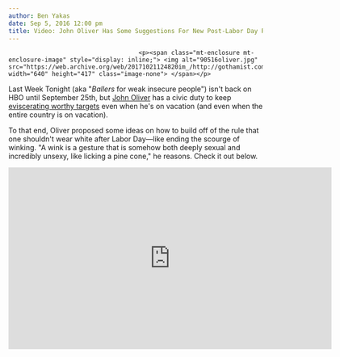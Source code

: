 ```yaml
---
author: Ben Yakas
date: Sep 5, 2016 12:00 pm
title: Video: John Oliver Has Some Suggestions For New Post-Labor Day Rules
---
```


	
										<p><span class="mt-enclosure mt-enclosure-image" style="display: inline;"> <img alt="90516oliver.jpg" src="https://web.archive.org/web/20171021124820im_/http://gothamist.com/attachments/byakas/90516oliver.jpg" width="640" height="417" class="image-none"> </span></p>

<p>Last Week Tonight (aka &quot;<em>Ballers</em> for weak insecure people&quot;) isn&apos;t back on HBO until September 25th, but <a href="https://web.archive.org/web/20171021124820/http://gothamist.com/tags/johnoliver">John Oliver</a> has a civic duty to keep <a href="https://web.archive.org/web/20171021124820/http://www.theatlantic.com/entertainment/archive/2016/04/late-night-comedy/475485/">eviscerating worthy targets</a> even when he&apos;s on vacation (and even when the entire country is on vacation). </p>

<p>To that end, Oliver proposed some ideas on how to build off of the rule that one shouldn&apos;t wear white after Labor Day&#x2014;like ending the scourge of winking. &quot;A wink is a gesture that is somehow both deeply sexual and incredibly unsexy, like licking a pine cone,&quot; he reasons. Check it out below.</p>

<p><iframe width="640" height="360" src="https://web.archive.org/web/20171021124820if_/https://www.youtube.com/embed/apumpVGBpP8" frameborder="0" allowfullscreen></iframe></p>					
										
									
				